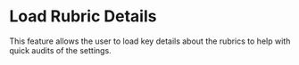 # Load Rubric Details

This feature allows the user to load key details about the rubrics to help with quick audits of the settings.

